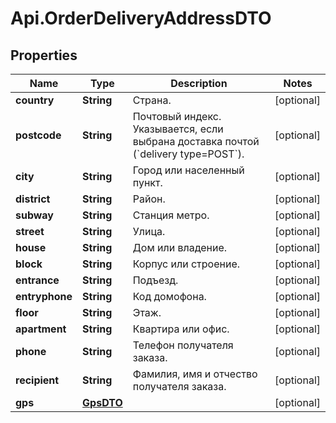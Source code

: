 # Api.OrderDeliveryAddressDTO

## Properties

Name | Type | Description | Notes
------------ | ------------- | ------------- | -------------
**country** | **String** | Страна.  | [optional] 
**postcode** | **String** | Почтовый индекс.  Указывается, если выбрана доставка почтой (&#x60;delivery type&#x3D;POST&#x60;).  | [optional] 
**city** | **String** | Город или населенный пункт.  | [optional] 
**district** | **String** | Район. | [optional] 
**subway** | **String** | Станция метро. | [optional] 
**street** | **String** | Улица.  | [optional] 
**house** | **String** | Дом или владение.  | [optional] 
**block** | **String** | Корпус или строение. | [optional] 
**entrance** | **String** | Подъезд. | [optional] 
**entryphone** | **String** | Код домофона. | [optional] 
**floor** | **String** | Этаж. | [optional] 
**apartment** | **String** | Квартира или офис. | [optional] 
**phone** | **String** | Телефон получателя заказа.  | [optional] 
**recipient** | **String** | Фамилия, имя и отчество получателя заказа.  | [optional] 
**gps** | [**GpsDTO**](GpsDTO.md) |  | [optional] 



